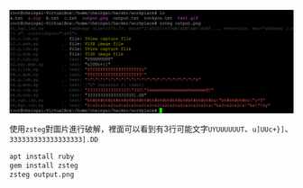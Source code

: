 ![](crack.png)

使用`zsteg`對圖片進行破解，裡面可以看到有3行可能文字`UYUUUUUUT`、`u]UUc+}]`、`333333333333333333].DD`

```
apt install ruby
gem install zsteg
zsteg output.png
```

